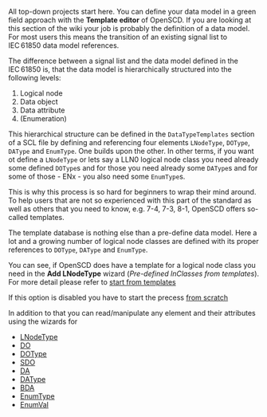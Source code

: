 All top-down projects start here. You can define your data model in a green field approach with the **Template editor** of OpenSCD. If you are looking at this section of the wiki your job is probably the definition of a data model. For most users this means the transition of an existing signal list to IEC&#8239;61850 data model references.

The difference between a signal list and the data model defined in the IEC&#8239;61850 is, that the data model is hierarchically structured into the following levels:

1. Logical node
2. Data object
3. Data attribute
4. (Enumeration)

This hierarchical structure can be defined in the `DataTypeTemplates` section of a SCL file by defining and referencing four elements `LNodeType`, `DOType`, `DAType` and `EnumType`. One builds upon the other. In other terms, if you want ot define a `LNodeType` or lets say a LLN0 logical node class you need already some defined `DOType`s and for those you need already some `DAType`s and for some of those - ENx - you also need some `EnumType`s.

This is why this process is so hard for beginners to wrap their mind around. To help users that are not so experienced with this part of the standard as well as others that you need to know, e.g. 7-4, 7-3, 8-1, OpenSCD offers so-called templates.

The template database is nothing else than a pre-define data model. Here a lot and a growing number of logical node classes are defined with its proper references to `DOType`, `DAType` and `EnumType`.

You can see, if OpenSCD does have a template for a logical node class you need in the **Add LNodeType** wizard (_Pre-defined lnClasses from templates_). For more detail please refer to [start from templates](https://github.com/openscd/open-scd/wiki/Start-from-template)

If this option is disabled you have to start the precess [from scratch](https://github.com/openscd/open-scd/wiki/Start-from-scratch)

In addition to that you can read/manipulate any element and their attributes using the wizards for

- [LNodeType](https://github.com/openscd/open-scd/wiki/Logical-node-type-LNodeType)
- [DO](https://github.com/openscd/open-scd/wiki/Logical-node-type-child-DO)
- [DOType](https://github.com/openscd/open-scd/wiki/Data-object-type-DOType)
- [SDO](https://github.com/openscd/open-scd/wiki/Data-object-type-child-SDO)
- [DA](https://github.com/openscd/open-scd/wiki/Data-object-type-child-DA)
- [DAType](https://github.com/openscd/open-scd/wiki/Data-attribute-type-DAType)
- [BDA](https://github.com/openscd/open-scd/wiki/Data-attribute-type-child-BDA)
- [EnumType](https://github.com/openscd/open-scd/wiki/Enumeration-EnumType)
- [EnumVal](https://github.com/openscd/open-scd/wiki/Enumeration-EnumVal)
